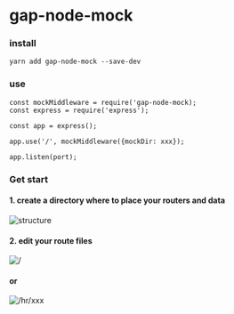 # gap-node-mock

### install 
```
yarn add gap-node-mock --save-dev
```

### use
```
const mockMiddleware = require('gap-node-mock);
const express = require('express');

const app = express();

app.use('/', mockMiddleware({mockDir: xxx});

app.listen(port);
```

### Get start

#### 1. create a directory where to place your routers and data
![structure](https://raw.githubusercontent.com/ss9501/user-guide-about/master/pics/node-mock-directory.png)
#### 2. edit your route files
![/](https://github.com/ss9501/user-guide-about/blob/master/pics/node-mock-root.png?raw=true)
#### or
![/hr/xxx](https://github.com/ss9501/user-guide-about/blob/master/pics/node-mock-secondary-root.png?raw=true)

